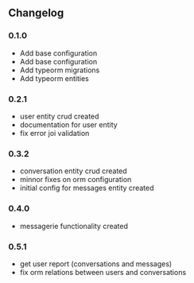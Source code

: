 ## Changelog

### 0.1.0

- Add base configuration
- Add base configuration
- Add typeorm migrations
- Add typeorm entities

### 0.2.1

- user entity crud created
- documentation for user entity
- fix error joi validation

### 0.3.2

- conversation entity crud created
- minnor fixes on orm configuration
- initial config for messages entity created

### 0.4.0

- messagerie functionality created

### 0.5.1

- get user report (conversations and messages)
- fix orm relations between users and conversations